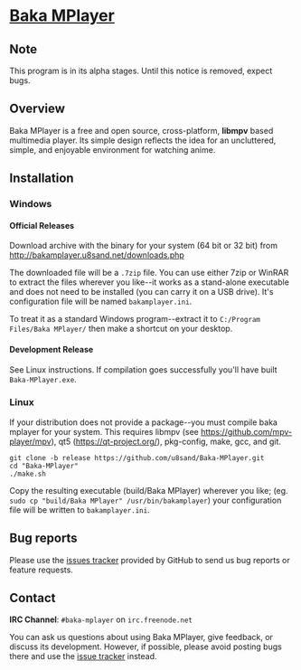 # [Baka MPlayer](http://bakamplayer.u8sand.net)

## Note

This program is in its alpha stages. Until this notice is removed, expect bugs.

## Overview

Baka MPlayer is a free and open source, cross-platform, **libmpv** based multimedia player.
Its simple design reflects the idea for an uncluttered, simple, and enjoyable environment for watching anime.

## Installation

### Windows

#### Official Releases

Download archive with the binary for your system (64 bit or 32 bit) from
http://bakamplayer.u8sand.net/downloads.php

The downloaded file will be a `.7zip` file. You can use either 7zip or WinRAR to extract the files wherever you like--it works as a stand-alone executable and does not need to be installed (you can carry it on a USB drive). It's configuration file will be named `bakamplayer.ini`.

To treat it as a standard Windows program--extract it to `C:/Program Files/Baka MPlayer/` then make a shortcut on your desktop.

#### Development Release

See Linux instructions. If compilation goes successfully you'll have built `Baka-MPlayer.exe`.

### Linux

If your distribution does not provide a package--you must compile baka mplayer for your system. This requires libmpv (see https://github.com/mpv-player/mpv), qt5 (https://qt-project.org/), pkg-config, make, gcc, and git.

	git clone -b release https://github.com/u8sand/Baka-MPlayer.git
	cd "Baka-MPlayer"
	./make.sh
	
Copy the resulting executable (build/Baka MPlayer) wherever you like; (eg. `sudo cp "build/Baka MPlayer" /usr/bin/bakamplayer`) your configuration file will be written to `bakamplayer.ini`.

## Bug reports

Please use the [issues tracker](https://github.com/u8sand/Baka-MPlayer/issues) provided by GitHub to send us bug reports or
feature requests.

## Contact

**IRC Channel**: `#baka-mplayer` on `irc.freenode.net`

You can ask us questions about using Baka MPlayer, give feedback, or discuss its development.
However, if possible, please avoid posting bugs there and use the [issue tracker](https://github.com/u8sand/Baka-MPlayer/issues) instead.
